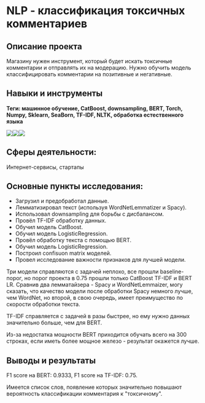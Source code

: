 # NLP - классификация токсичных комментариев
## Описание проекта
Магазину нужен инструмент, который будет искать токсичные комментарии и отправлять их на модерацию. 
Нужно обучить модель классифицировать комментарии на позитивные и негативные.
## Навыки и инструменты
**Теги: машинное обучение, CatBoost, downsampling, BERT, Torch, Numpy, Sklearn, SeaBorn, TF-IDF, NLTK, обработка естественного языка**

<img src="https://img.shields.io/badge/Pandas-black?style=flat-square&logo=pandas&logoColor=orange"/><img src="https://img.shields.io/badge/Sklearn-black?style=flat-square&logo=scikitlearn&logoColor=orange"/><img src="https://img.shields.io/badge/MatPlotlib-black?style=flat-square"/>

## Сферы деятельности:
Интернет-сервисы, стартапы
## Основные пункты исследования:
- Загрузил и предобработал данные.
- Лемматизировал текст (используя WordNetLemmatizer и Spacy).
- Использовал downsampling для борьбы с дисбалансом.
- Провёл TF-IDF обработку данных.
- Обучил модель CatBoost.
- Обучил модель LogisticRegression.
- Провёл обработку текста с помощью BERT.
- Обучил модель LogisticRegression.
- Построил confisuon matrix моделей.
- Провел исследование важности признаков для лучшей модели.

Три модели справляются с задачей неплохо, все прошли baseline-порог, но порог проекта в 0.75 прошли только CatBoost TF-IDF и BERT LR.
Сравнив два лемматайзера - Spacy и WordNetLemmaizer, могу сказать, что качество модели после обработки Spacy немного лучше, чем WordNet, но второй, в свою очередь, имеет преимущество по скорости обработки текста.

TF-IDF справляется с задачей в разы быстрее, но ему нужно данных значительно больше, чем для BERT.

Из-за недостатка мощности BERT приходится обучать всего на 300 строках, если иметь более мощное железо - результат окажется лучше.

## Выводы и результаты
F1 score на BERT: 0.9333, F1 score на TF-IDF: 0.75.

Имеется список слов, появление которых значительно повышают вероятность классификации комментария к "токсичному".

